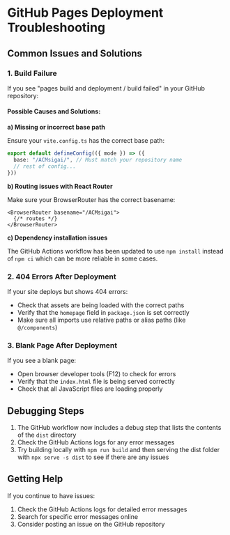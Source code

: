 # GitHub Pages Deployment Troubleshooting

## Common Issues and Solutions

### 1. Build Failure

If you see "pages build and deployment / build failed" in your GitHub repository:

#### Possible Causes and Solutions:

**a) Missing or incorrect base path**

Ensure your `vite.config.ts` has the correct base path:

```ts
export default defineConfig(({ mode }) => ({
  base: "/ACMsigai/", // Must match your repository name
  // rest of config...
}))
```

**b) Routing issues with React Router**

Make sure your BrowserRouter has the correct basename:

```tsx
<BrowserRouter basename="/ACMsigai">
  {/* routes */}
</BrowserRouter>
```

**c) Dependency installation issues**

The GitHub Actions workflow has been updated to use `npm install` instead of `npm ci` which can be more reliable in some cases.

### 2. 404 Errors After Deployment

If your site deploys but shows 404 errors:

- Check that assets are being loaded with the correct paths
- Verify that the `homepage` field in `package.json` is set correctly
- Make sure all imports use relative paths or alias paths (like `@/components`)

### 3. Blank Page After Deployment

If you see a blank page:

- Open browser developer tools (F12) to check for errors
- Verify that the `index.html` file is being served correctly
- Check that all JavaScript files are loading properly

## Debugging Steps

1. The GitHub workflow now includes a debug step that lists the contents of the `dist` directory
2. Check the GitHub Actions logs for any error messages
3. Try building locally with `npm run build` and then serving the dist folder with `npx serve -s dist` to see if there are any issues

## Getting Help

If you continue to have issues:

1. Check the GitHub Actions logs for detailed error messages
2. Search for specific error messages online
3. Consider posting an issue on the GitHub repository